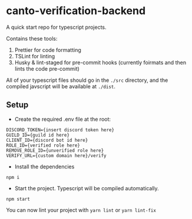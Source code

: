 # canto-verification-backend

A quick start repo for typescript projects.

Contains these tools:

1. Prettier for code formatting
2. TSLint for linting
3. Husky & lint-staged for pre-commit hooks (currently foirmats and then lints the code pre-commit)

All of your typescript files should go in the `./src` directory, and the compiled javscript will be available at `./dist`.

## Setup

-   Create the required .env file at the root:

```
DISCORD_TOKEN={insert discord token here}
GUILD_ID={guild id here}
CLIENT_ID={discord bot id here}
ROLE_ID={verified role here}
REMOVE_ROLE_ID={unverified role here}
VERIFY_URL={custom domain here}/verify
```

-   Install the dependencies

`npm i`

-   Start the project. Typescript will be compiled automatically.

`npm start`

You can now lint your project with `yarn lint` or `yarn lint-fix`
